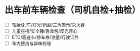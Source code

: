 # 出车前车辆检查（司机自检+抽检）

- [ ] 轮胎/刹车/灯光/雨刮/三角警示/灭火器
- [ ] 儿童座椅/安全锤/急救包/反光背心
- [ ] ETC/高速卡/停车券/油量/行驶证件
- [ ] 车内整洁与异味处理
